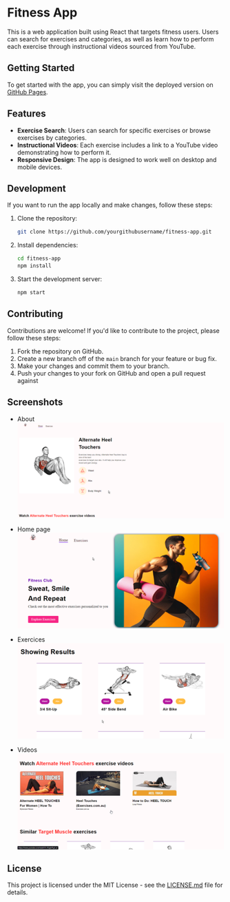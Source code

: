 # Fitness App

This is a web application built using React that targets fitness users. Users can search for exercises and categories, as well as learn how to perform each exercise through instructional videos sourced from YouTube.

## Getting Started

To get started with the app, you can simply visit the deployed version on [GitHub Pages](https://yourgithubusername.github.io/fitness-app).

## Features

- **Exercise Search**: Users can search for specific exercises or browse exercises by categories.
- **Instructional Videos**: Each exercise includes a link to a YouTube video demonstrating how to perform it.
- **Responsive Design**: The app is designed to work well on desktop and mobile devices.

## Development

If you want to run the app locally and make changes, follow these steps:

1. Clone the repository:
   ```bash
   git clone https://github.com/yourgithubusername/fitness-app.git
   ```

2. Install dependencies:
   ```bash
   cd fitness-app
   npm install
   ```

3. Start the development server:
   ```bash
   npm start
   ```

## Contributing

Contributions are welcome! If you'd like to contribute to the project, please follow these steps:

1. Fork the repository on GitHub.
2. Create a new branch off of the `main` branch for your feature or bug fix.
3. Make your changes and commit them to your branch.
4. Push your changes to your fork on GitHub and open a pull request against

## Screenshots

- About
   ![About](https://github.com/Mededdahby/fitness_App/blob/main/screenshots/About.png)
   
- Home page
     ![Home](https://github.com/Mededdahby/fitness_App/blob/main/screenshots/Home.png)
  
- Exercices
   ![Exrcises](https://github.com/Mededdahby/fitness_App/blob/main/screenshots/exercise.png)

- Videos  
   ![Videos](https://github.com/Mededdahby/fitness_App/blob/main/screenshots/videos.png)
   
## License

This project is licensed under the MIT License - see the [LICENSE.md](LICENSE.md) file for details.

